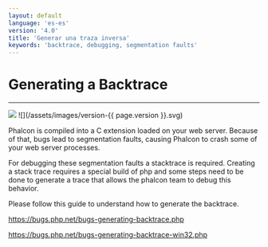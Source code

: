 ```yaml
---
layout: default
language: 'es-es'
version: '4.0'
title: 'Generar una traza inversa'
keywords: 'backtrace, debugging, segmentation faults'
---
```


# Generating a Backtrace

* * *

![](/assets/images/document-status-stable-success.svg) ![](/assets/images/version-{{ page.version }}.svg)

Phalcon is compiled into a C extension loaded on your web server. Because of that, bugs lead to segmentation faults, causing Phalcon to crash some of your web server processes.

For debugging these segmentation faults a stacktrace is required. Creating a stack trace requires a special build of php and some steps need to be done to generate a trace that allows the phalcon team to debug this behavior.

Please follow this guide to understand how to generate the backtrace.

<https://bugs.php.net/bugs-generating-backtrace.php>

<https://bugs.php.net/bugs-generating-backtrace-win32.php>